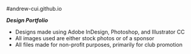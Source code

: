 #andrew-cui.github.io

***Design Portfolio***
* Designs made using Adobe InDesign, Photoshop, and Illustrator CC
* All images used are either stock photos or of a sponsor
* All files made for non-profit purposes, primarily for club promotion
